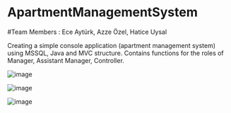 # ApartmentManagementSystem
#Team Members : Ece Aytürk, Azze Özel, Hatice Uysal

Creating a simple console application (apartment management system) using MSSQL, Java and MVC structure. Contains functions for the roles of Manager, Assistant Manager, Controller.

![image](https://user-images.githubusercontent.com/75135337/218326199-4ccd0e60-81d8-43b9-9493-7d5c2cdd6f39.png)

![image](https://user-images.githubusercontent.com/75135337/218326241-07ba598d-63c0-45ce-a0b6-cd4bb2469682.png)

![image](https://user-images.githubusercontent.com/75135337/218326276-28c36eeb-a838-4591-9e50-73cbc477803f.png)
